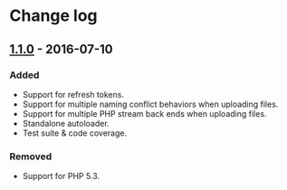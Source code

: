 Change log
==========

[1.1.0] - 2016-07-10
--------------------

### Added

- Support for refresh tokens.
- Support for multiple naming conflict behaviors when uploading files.
- Support for multiple PHP stream back ends when uploading files.
- Standalone autoloader.
- Test suite & code coverage.

### Removed

- Support for PHP 5.3.

[unreleased]: https://github.com/krizalys/onedrive-php-sdk/compare/1.1.0...HEAD
[1.1.0]:      https://github.com/krizalys/onedrive-php-sdk/compare/1.0.0...1.1.0
